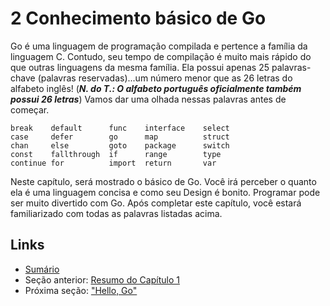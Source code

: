 # 2 Conhecimento básico de Go

Go é uma linguagem de programação compilada e pertence a família da linguagem C. Contudo, seu tempo de compilação é muito mais rápido do que outras linguagens da mesma família. Ela possui apenas 25 palavras-chave (palavras reservadas)...um número menor que as 26 letras do alfabeto inglês! (***N. do T.: O alfabeto português oficialmente também possui 26 letras***) Vamos dar uma olhada nessas palavras antes de começar.

	break    default      func    interface    select
	case     defer        go      map          struct
	chan     else         goto    package      switch
	const    fallthrough  if      range        type
	continue for          import  return       var

Neste capítulo, será mostrado o básico de Go. Você irá perceber o quanto ela é uma linguagem concisa e como seu Design é bonito. Programar pode ser muito divertido com Go. Após completar este capítulo, você estará familiarizado com todas as palavras listadas acima.

## Links

- [Sumário](preface.md)
- Seção anterior: [Resumo do Capítulo 1](01.5.md)
- Próxima seção: ["Hello, Go"](02.1.md)
